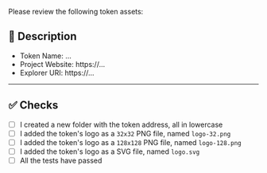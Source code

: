 Please review the following token assets:

## 📑 Description
<!-- Some basic information about the token you want to add -->
- Token Name: ...
- Project Website: https://...
- Explorer URI: https://...

---

## ✅ Checks
<!-- Make sure your pr passes the CI checks and do check the following fields as needed - -->
- [ ] I created a new folder with the token address, all in lowercase
- [ ] I added the token's logo as a `32x32` PNG file, named `logo-32.png`
- [ ] I added the token's logo as a `128x128` PNG file, named `logo-128.png`
- [ ] I added the token's logo as a SVG file, named `logo.svg`
- [ ] All the tests have passed
